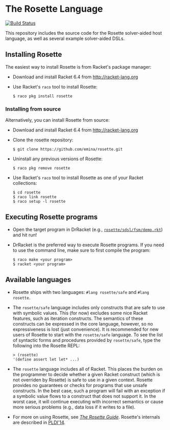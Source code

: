 The Rosette Language
====================

[![Build Status](https://travis-ci.org/emina/rosette.svg?branch=master)](https://travis-ci.org/emina/rosette)

This repository includes the source code for the Rosette solver-aided host language, as well as several example
solver-aided DSLs.

## Installing Rosette

The easiest way to install Rosette is from Racket's package manager:

* Download and install Racket 6.4 from http://racket-lang.org

* Use Racket's `raco` tool to install Rosette:

  `$ raco pkg install rosette`   

### Installing from source

Alternatively, you can install Rosette from source:

* Download and install Racket 6.4 from http://racket-lang.org

* Clone the rosette repository:

  `$ git clone https://github.com/emina/rosette.git`

* Uninstall any previous versions of Rosette:

  `$ raco pkg remove rosette`
  
* Use Racket's `raco` tool to install Rosette as one of your Racket collections:

  `$ cd rosette`  
  `$ raco link rosette`  
  `$ raco setup -l rosette`  
  
## Executing Rosette programs

* Open the target program in DrRacket (e.g., [`rosette/sdsl/fsm/demo.rkt`](https://github.com/emina/rosette/blob/master/sdsl/fsm/demo.rkt))
  and hit run!

* DrRacket is the preferred way to execute Rosette programs.  If you
  need to use the command line, make sure to first compile the program:

  `$ raco make <your program>`  
  `$ racket <your program>`  

## Available languages

* Rosette ships with two languages: `#lang rosette/safe` and  `#lang rosette`.

* The `rosette/safe` language includes only constructs that are safe to
  use with symbolic values.  This (for now) excludes some nice Racket
  features, such as iteration constructs.  The semantics of these
  constructs can be expressed in the core language, however, so no
  expressiveness is lost (just convenience).  It is recommended for
  new users of Rosette to start with the `rosette/safe` language.  To
  see the list of syntactic forms and procedures provided by
  `rosette/safe`, type the following into the Rosette REPL:
  
  `> (rosette)`  
  `'(define assert let let* ...)`

* The `rosette` language includes all of Racket.  This places the burden
  on the programmer to decide whether a given Racket construct (which
  is not overriden by Rosette) is safe to use in a given context.
  Rosette provides no guarantees or checks for programs that use
  unsafe constructs.  In the best case, such a program will fail with
  an exception if a symbolic value flows to a construct that does not
  support it.  In the worst case, it will continue executing with
  incorrect semantics or cause more serious problems (e.g., data loss if 
  it writes to a file).

* For more on using Rosette, see [_The Rosette Guide_][1].  Rosette's internals are described in [PLDI'14][2].
  
[1]: http://emina.github.io/rosette/doc/rosette-guide/index.html
[2]: http://dl.acm.org/citation.cfm?id=2594340


  
  
